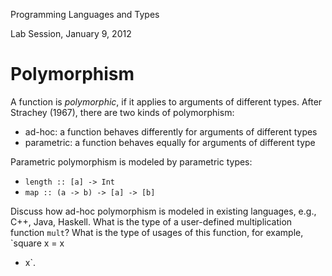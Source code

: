 Programming Languages and Types

Lab Session, January 9, 2012


Polymorphism
============

A function is _polymorphic_, if it applies to arguments of different types.
After Strachey (1967), there are two kinds of polymorphism:

 * ad-hoc:  a function behaves differently for arguments of different types
 * parametric: a function behaves equally for arguments of different type

Parametric polymorphism is modeled by parametric types:

 * `length :: [a] -> Int`
 * `map :: (a -> b) -> [a] -> [b]`

Discuss how ad-hoc polymorphism is modeled in existing languages, e.g., C++,
Java, Haskell. What is the type of a user-defined multiplication function
`mult`? What is the type of usages of this function, for example, `square x = x
* x`.


